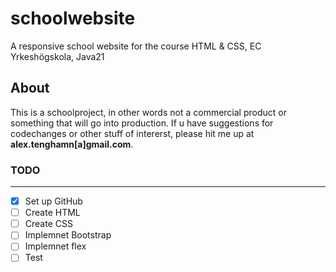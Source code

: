 # schoolwebsite
A responsive school website for the course HTML & CSS, EC Yrkeshögskola, Java21

## About 
This is a schoolproject, in other words not a commercial product or something that will go into production. If u have suggestions for codechanges or 
other stuff of intererst, please hit me up at **alex.tenghamn[a]gmail.com**. 

### TODO
---
- [x] Set up GitHub
- [ ] Create HTML
- [ ] Create CSS 
- [ ] Implemnet Bootstrap 
- [ ] Implemnet flex 
- [ ] Test